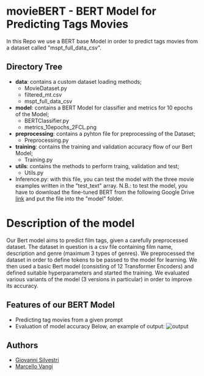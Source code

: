 # movieBERT - BERT Model for Predicting Tags Movies

In this Repo we use a BERT base Model in order to predict tags movies from a dataset called "mspt_full_data_csv".

## Directory Tree
- **data**: contains a custom dataset loading methods;
    - MovieDataset.py
    - filtered_mt.csv
    - mspt_full_data_csv
- **model**: contains a BERT Model for classifier and metrics for 10 epochs of the Model;
    - BERTClassifier.py
    - metrics_10epochs_2FCL.png
- **preprocessing**: contains a pyhton file for preprocessing of the Dataset;
    - Preprocessing.py
- **training**: contains the training and validation accuracy flow of our Bert Model;
    - Training.py
- **utils**: contains the methods to perform traing, validation and test; 
    - Utils.py
- Inference.py: with this file, you can test the model with the three movie examples written in the "test_text" array.
  N.B.: to test the model, you have to download the fine-tuned BERT from the following Google Drive [link](https://drive.google.com/drive/folders/1NWkrn6-gT-TSUJs-hJcvneqx2Ql7GvIz?usp=sharing) and put the file into the "model" folder.

# Description of the model
Our Bert model aims to predict film tags, given a carefully preprocessed dataset.
The dataset in question is a csv file containing film name, description and genre (maximum 3 types of genres). 
We preprocessed the dataset in order to define tokens to be passed to the model for learning.
We then used a basic Bert model (consisting of 12 Transformer Encoders) and defined suitable hyperparameters and started the training.
We evaluated various variants of the model (3 versions in particular) in order to improve its accuracy.


## Features of our BERT Model 

- Predicting tag movies from a given prompt
- Evaluation of model accuracy
Below, an example of output:
![output](https://i.ibb.co/W6dW8vC/Screenshot-2024-01-10-alle-15-43-40.png)

## Authors

- [Giovanni Silvestri](https://www.github.com/vannisil)
- [Marcello Vangi](https://www.github.com/uzingr)
